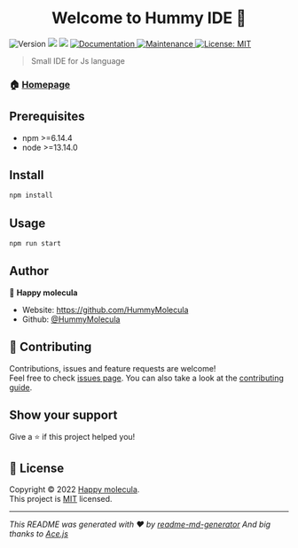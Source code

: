 <h1 align="center">Welcome to Hummy IDE 👋</h1>
<p>
  <img alt="Version" src="https://img.shields.io/badge/version-1.3.0-blue.svg?cacheSeconds=2592000" />
  <img src="https://img.shields.io/badge/npm-%3E%3D6.14.4-blue.svg" />
  <img src="https://img.shields.io/badge/node-%3E%3D13.14.0-blue.svg" />
  <a href="https://github.com/HummyMolecula/Hummy-IDE#readme" target="_blank">
    <img alt="Documentation" src="https://img.shields.io/badge/documentation-yes-brightgreen.svg" />
  </a>
  <a href="https://github.com/HummyMolecula/Hummy-IDE/graphs/commit-activity" target="_blank">
    <img alt="Maintenance" src="https://img.shields.io/badge/Maintained%3F-yes-green.svg" />
  </a>
  <a href="https://github.com/HummyMolecula/Hummy-IDE/blob/master/LICENSE" target="_blank">
    <img alt="License: MIT" src="https://img.shields.io/github/license/HummyMolecula/Hummy-IDE" />
  </a>
</p>

> Small IDE for Js language

### 🏠 [Homepage](https://github.com/HummyMolecula/Hummy-IDE#readme)

## Prerequisites

- npm >=6.14.4
- node >=13.14.0

## Install

```sh
npm install
```

## Usage

```sh
npm run start
```

## Author

👤 **Happy molecula**

* Website: https://github.com/HummyMolecula
* Github: [@HummyMolecula](https://github.com/HummyMolecula)

## 🤝 Contributing

Contributions, issues and feature requests are welcome!<br />Feel free to check [issues page](https://github.com/HummyMolecula/Hummy-IDE/issues). You can also take a look at the [contributing guide](https://github.com/HummyMolecula/Hummy-IDE/blob/master/CONTRIBUTING.md).

## Show your support

Give a ⭐️ if this project helped you!

## 📝 License

Copyright © 2022 [Happy molecula](https://github.com/HummyMolecula).<br />
This project is [MIT](https://github.com/HummyMolecula/Hummy-IDE/blob/master/LICENSE) licensed.

***
_This README was generated with ❤️ by [readme-md-generator](https://github.com/kefranabg/readme-md-generator)_
_And big thanks to [Ace.js](https://ace.c9.io/)_
